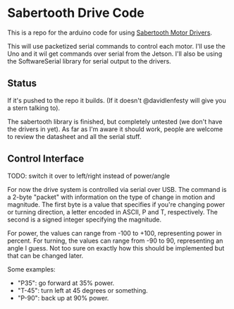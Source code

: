 # Sabertooth Drive Code #

This is a repo for the arduino code for using [Sabertooth Motor Drivers](https://www.robotshop.com/ca/en/sabertooth-dual-motor-driver.html).

This will use packetized serial commands to control each motor.
I'll use the Uno and it wil get commands over serial from the Jetson.
I'll also be using the SoftwareSerial library for serial output to the drivers.

## Status ##

If it's pushed to the repo it builds. (If it doesn't @davidlenfesty will give you a stern talking to).

The sabertooth library is finished, but completely untested (we don't have the drivers in yet).
As far as I'm aware it should work, people are welcome to review the datasheet and all the serial stuff.

## Control Interface ##

TODO: switch it over to left/right instead of power/angle

For now the drive system is controlled via serial over USB.
The command is a 2-byte "packet" with information on the type of change in motion and magnitude.
The first byte is a value that specifies if you're changing power or turning direction,
a letter encoded in ASCII, P and T, respectively. The second is a signed integer specifying the magnitude.

For power, the values can range from -100 to +100, representing power in percent.
For turning, the values can range from -90 to 90, representing an angle I guess.
Not too sure on exactly how this should be implemented but that can be changed later.

Some examples:
- "P35": go forward at 35% power.
- "T-45": turn left at 45 degrees or something.
- "P-90": back up at 90% power.
